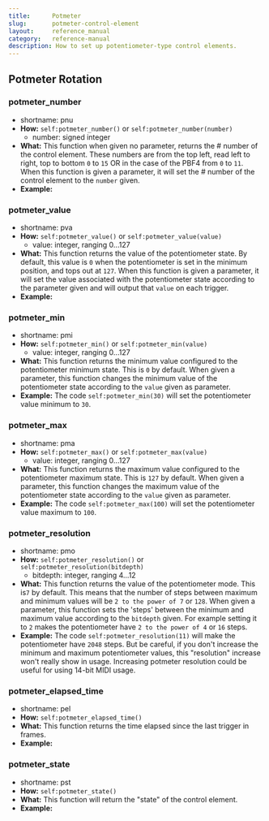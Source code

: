 ```yaml
---
title:      Potmeter
slug:       potmeter-control-element
layout:     reference_manual
category:   reference-manual
description: How to set up potentiometer-type control elements.
---
```


## Potmeter Rotation

### potmeter_number
- shortname: pnu
- **How:** `self:potmeter_number()` or `self:potmeter_number(number)`
    - number: signed integer
- **What:** This function when given no parameter, returns the # number of the control element. These numbers are from the top left, read left to right, top to bottom `0` to `15` OR in the case of the PBF4 from `0` to `11`. 
  When this function is given a parameter, it will set the # number of the control element to the `number` given.
- **Example:**

### potmeter_value
- shortname: pva
- **How:** `self:potmeter_value()` or `self:potmeter_value(value)`
    - value: integer, ranging 0...127
- **What:** This function returns the value of the potentiometer state. By default, this value is `0` when the potentiometer is set in the minimum position, and tops out at `127`.
  When this function is given a parameter, it will set the value associated with the potentiometer state according to the parameter given and will output that `value` on each trigger.
- **Example:** 

### potmeter_min
- shortname: pmi
- **How:** `self:potmeter_min()` or `self:potmeter_min(value)`
  - value: integer, ranging 0...127
- **What:** This function returns the minimum value configured to the potentiometer minimum state. This is `0` by default.
  When given a parameter, this function changes the minimum value of the potentiometer state according to the `value` given as parameter.
- **Example:** The code `self:potmeter_min(30)` will set the potentiometer value minimum to `30`.

### potmeter_max 
- shortname: pma
- **How:** `self:potmeter_max()` or `self:potmeter_max(value)`
    - value: integer, ranging 0...127
- **What:** This function returns the maximum value configured to the potentiometer maximum state. This is `127` by default.
  When given a parameter, this function changes the maximum value of the potentiometer state according to the `value` given as parameter.
- **Example:** The code `self:potmeter_max(100)` will set the potentiometer value maximum to `100`.

### potmeter_resolution	
- shortname: pmo
- **How:** `self:potmeter_resolution()` or `self:potmeter_resolution(bitdepth)`
    - bitdepth: integer, ranging 4...12
- **What:** This function returns the value of the potentiometer mode. This is`7` by default. This means that the number of steps between maximum and minimum values will be `2 to the power of 7` or `128`.
  When given a parameter, this function sets the 'steps' between the minimum and maximum value according to the `bitdepth` given. For example setting it to `2` makes the potentiometer have `2 to the power of 4` or `16` steps.
- **Example:** The code `self:potmeter_resolution(11)` will make the potentiometer have `2048` steps. But be careful, if you don't increase the minimum and maximum potentiometer values, this "resolution" increase won't really show in usage.
Increasing potmeter resolution could be useful for using 14-bit MIDI usage.

### potmeter_elapsed_time
- shortname: pel
- **How:** `self:potmeter_elapsed_time()`
- **What:** This function returns the time elapsed since the last trigger in frames.
- **Example:**

### potmeter_state
- shortname: pst
- **How:** `self:potmeter_state()`
- **What:** This function will return the "state" of the control element.
- **Example:**